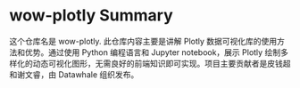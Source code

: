 # wow-plotly Summary

这个仓库名是 wow-plotly. 此仓库内容主要是讲解 Plotly 数据可视化库的使用方法和优势。通过使用 Python 编程语言和 Jupyter notebook，展示 Plotly 绘制多样化的动态可视化图形，无需良好的前端知识即可实现。项目主要贡献者是皮钱超和谢文睿，由 Datawhale 组织发布。